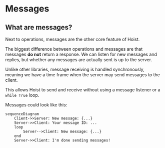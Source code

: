 # Messages

## What are messages?

Next to operations, messages are the other core feature of Hoist.

The biggest difference between operations and messages are that messages **do not** return a response. We can listen for new messages and replies, but whether any messages are actually sent is up to the server.

Unlike other libraries, message receiving is handled synchronously, meaning we have a time frame when the server may send messages to the client.

This allows Hoist to send and receive without using a message listener or a `while True` loop.

Messages could look like this:

```mermaid
sequenceDiagram
    Client->>Server: New message: {...}
    Server->>Client: Your message ID: ...
    loop
        Server-->Client: New message: {...}
    end
    Server->>Client: I'm done sending messages!
```
